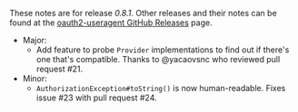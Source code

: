 These notes are for release *0.8.1*.
Other releases and their notes can be found at the [oauth2-useragent GitHub Releases](https://github.com/Microsoft/oauth2-useragent/releases) page.

* Major:
    * Add feature to probe `Provider` implementations to find out if there's one that's compatible. Thanks to @yacaovsnc who reviewed pull request #21.
* Minor:
    * `AuthorizationException#toString()` is now human-readable.  Fixes issue #23 with pull request #24.
